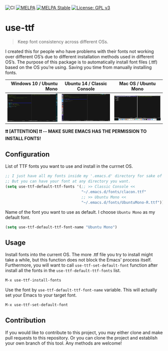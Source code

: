 ![CI](https://github.com/jcs-elpa/use-ttf/workflows/CI/badge.svg)
[![MELPA](https://melpa.org/packages/use-ttf-badge.svg)](https://melpa.org/#/use-ttf)
[![MELPA Stable](https://stable.melpa.org/packages/use-ttf-badge.svg)](https://stable.melpa.org/#/use-ttf)
[![License: GPL v3](https://img.shields.io/badge/License-GPL%20v3-blue.svg)](https://www.gnu.org/licenses/gpl-3.0)

# use-ttf
> Keep font consistency across different OSs.

I created this for people who have problems with their fonts not working
over different OS’s due to different installation methods used in different
OS’s. The purpose of this package is to automatically install font files (.ttf)
based on the OS you’re using. Saving you time from manually installing fonts.

| Windows 10 / Ubuntu Mono                  | Ubuntu 14 / Classic Console                      | Mac OS / Ubuntu Mono                      |
|------------------------------------------:|:------------------------------------------------:|:-----------------------------------------:|
|<img src="./etc/ubuntu-mono-on-win10.png"/>|<img src="./etc/classic-console-on-ubuntu14.png"/>|<img src="./etc/ubuntu-mono-on-maxos.png"/>|


**:exclamation::exclamation: [ATTENTION] :exclamation::exclamation:
-- MAKE SURE EMACS HAS THE PERMISSION TO INSTALL FONTS!**

## Configuration

List of TTF fonts you want to use and install in the currnet OS.
```el
;; I just have all my fonts inside my '.emacs.d' directory for sake of simplicity.
;; But you can have your font at any directory you want.
(setq use-ttf-default-ttf-fonts '(;; >> Classic Console <<
                                  "~/.emacs.d/fonts/clacon.ttf"
                                  ;; >> Ubuntu Mono <<
                                  "~/.emacs.d/fonts/UbuntuMono-R.ttf"))
```

Name of the font you want to use as default. I choose `Ubuntu Mono` as my
default font.
```el
(setq use-ttf-default-ttf-font-name "Ubuntu Mono")
```

## Usage

Install fonts into the current OS. The more .ttf file you try to install might
take a while, but this function does not block the Emacs' process itself.
Furthermore, you will want to call `use-ttf-set-default-font` function after
install all the fonts in the `use-ttf-default-ttf-fonts` list.
```el
M-x use-ttf-install-fonts
```

Use the font by `use-ttf-default-ttf-font-name` variable. This will actually
set your Emacs to your target font.
```el
M-x use-ttf-set-default-font
```

## Contribution

If you would like to contribute to this project, you may either
clone and make pull requests to this repository. Or you can
clone the project and establish your own branch of this tool.
Any methods are welcome!
